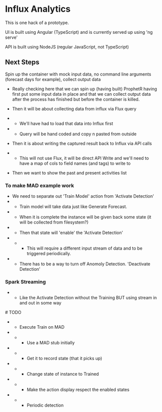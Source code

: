 # Influx Analytics

This is one hack of a prototype.

UI is built using Angular (TypeScript) and is currently served up using 'ng serve'

API is built using NodeJS (regular JavaScript, not TypeScript)

## Next Steps

Spin up the container with mock input data, no command line arguments (forecast days for example), collect output data

- Really checking here that we can spin up (having built) ProphetR having first put some input data in place and that we can collect output data after the process has finished but before the container is killed.

- Then it will be about collecting data from influx via Flux query
- - We'll have had to load that data into Influx first
- - Query will be hand coded and copy n pasted from outside

- Then it is about writing the captured result back to Influx via API calls 
- - This will not use Flux, it will be direct API Write and we'll need to have a map of cols to field names (and tags) to write to 

- Then we want to show the past and present activities list

### To make MAD example work
- We need to separate out 'Train Model' action from 'Activate Detection'
- - Train model will take data just like Generate Forecast.
- - When it is complete the instance will be given back some state (it will be collected from filesystem?)
- - Then that state will 'enable' the 'Activate Detection'
- - - This will require a different input stream of data and to be triggered periodically.
- - There has to be a way to turn off Anomoly Detection. 'Deactivate Detection'

### Spark Streaming
- - Like the Activate Detection without the Training BUT using stream in and out in some way

# TODO
- - Execute Train on MAD 
- - - Use a MAD stub initially
- - - Get it to record state (that it picks up)
- - - Change state of instance to Trained
- - - Make the action display respect the enabled states

- - - Periodic detection






